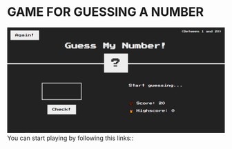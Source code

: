 # GAME FOR GUESSING A NUMBER

<img src="./GUESSMYNUMGAME.PNG">
You can start playing by following this links::

[Guessing game egine 1]: egine1
[Guessing game egine 2]: [egine2]

[egine1]: https://phelixdusengimana.github.io/GUESSING-NUMBER-GAME/
